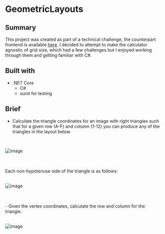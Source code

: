 # GeometricLayouts

## Summary
This project was created as part of a technical challenge, the counterpart frontend is available [here](https://github.com/jomonty/GeometricLayouts-Frontend). I decided to attempt to make the calculator agnostic of grid size, which had a few challenges but I enjoyed working through them and getting familiar with C#. 

## Built with
* .NET Core
  * C#
  * xunit for testing

## Brief
- Calculate the triangle coordinates for an image with right triangles such that for a given row (A-F) and column (1-12) you can produce any of the triangles in the layout below.
<br>

![image](https://user-images.githubusercontent.com/100322748/233035467-5ba67792-da7d-4cfb-97a1-a471068f1801.png)

<br>
<br>
Each non-hypotenuse side of the triangle is as follows:
<br>
<br>

![image](https://user-images.githubusercontent.com/100322748/233035598-28858436-b6b3-4063-8420-0324e78599ad.png)

<br>
<br>
- Given the vertex coordinates, calculate the row and column for the triangle.
<br>
<br>

![image](https://user-images.githubusercontent.com/100322748/233035660-c544a303-4db2-4caf-b0d7-950aa0d6f665.png)
